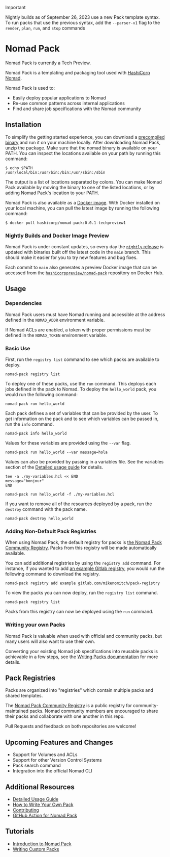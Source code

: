 
> [!IMPORTANT]
> Nightly builds as of September 26, 2023 use a new Pack template syntax. To run packs that use the
> previous syntax, add the `--parser-v1` flag to the `render`, `plan`, `run`, and `stop` commands 

# Nomad Pack

Nomad Pack is currently a Tech Preview.

Nomad Pack is a templating and packaging tool used with [HashiCorp Nomad](https://www.nomadproject.io).

Nomad Pack is used to:

- Easily deploy popular applications to Nomad
- Re-use common patterns across internal applications
- Find and share job specifications with the Nomad community

## Installation

To simplify the getting started experience, you can download a [precompiled binary][hashicorp_releases]
and run it on your machine locally. After downloading Nomad Pack, unzip the package. Make sure that
the nomad binary is available on your PATH. You can inspect the locations available on your path by
running this command:
```
$ echo $PATH
/usr/local/bin:/usr/bin:/bin:/usr/sbin:/sbin
```

The output is a list of locations separated by colons. You can make Nomad Pack available by moving
the binary to one of the listed locations, or by adding Nomad Pack's location to your PATH.

Nomad Pack is also available as a [Docker image][docker_hub]. With Docker installed on your local
machine, you can pull the latest image by running the following command:
```
$ docker pull hashicorp/nomad-pack:0.0.1-techpreview1
```

### Nightly Builds and Docker Image Preview

Nomad Pack is under constant updates, so every day the [`nightly`
release](https://github.com/hashicorp/nomad-pack/releases/tag/nightly) is updated with
binaries built off the latest code in the `main` branch. This should make it easier for you to try
new features and bug fixes.

Each commit to `main` also generates a preview Docker image that can be accessed from the
[`hashicorppreview/nomad-pack`](https://hub.docker.com/r/hashicorppreview/nomad-pack/tags)
repository on Docker Hub.

## Usage

### Dependencies

Nomad Pack users must have Nomad running and accessible at the address defined in the `NOMAD_ADDR`
environment variable.

If Nomad ACLs are enabled, a token with proper permissions must be defined in the `NOMAD_TOKEN`
environment variable.

### Basic Use


First, run the `registry list` command to see which packs are available to deploy.

```
nomad-pack registry list
```

To deploy one of these packs, use the `run` command. This deploys each jobs defined in the pack to Nomad.
To deploy the `hello_world` pack, you would run the following command:

```
nomad-pack run hello_world
```

Each pack defines a set of variables that can be provided by the user. To get information on the pack
and to see which variables can be passed in, run the `info` command.

```
nomad-pack info hello_world
```

Values for these variables are provided using the `--var` flag.

```
nomad-pack run hello_world --var message=hola
```

Values can also be provided by passing in a variables file. See the variables section of the
[Detailed usage guide](/docs/detailed-usage.md) for details.

```
tee -a ./my-variables.hcl << END
message="bonjour"
END

nomad-pack run hello_world -f ./my-variables.hcl
```

If you want to remove all of the resources deployed by a pack, run the `destroy` command with the
pack name.

```
nomad-pack destroy hello_world
```

### Adding Non-Default Pack Registries

When using Nomad Pack, the default registry for packs is
[the Nomad Pack Community Registry](https://github.com/hashicorp/nomad-pack-community-registry).
Packs from this registry will be made automatically available.

You can add additional registries by using the `registry add` command. For instance, if you wanted
to add [an example Gitlab registry](https://gitlab.com/mikenomitch/pack-registry),
you would run the following command to download the registry.

```
nomad-pack registry add example gitlab.com/mikenomitch/pack-registry
```

To view the packs you can now deploy, run the `registry list` command.

```
nomad-pack registry list
```

Packs from this registry can now be deployed using the `run` command.

### Writing your own Packs

Nomad Pack is valuable when used with official and community packs, but many users will also want to
use their own.

Converting your existing Nomad job specifications into reusable packs is achievable in a few steps,
see the [Writing Packs documentation](/docs/writing-packs.md) for more details.

## Pack Registries

Packs are organized into "registries" which contain multiple packs and shared templates.

The [Nomad Pack Community Registry](https://github.com/hashicorp/nomad-pack-community-registry) is
a public registry for community-maintained packs. Nomad community members are encouraged to share
their packs and collaborate with one another in this repo.

Pull Requests and feedback on both repositories are welcome!

## Upcoming Features and Changes

- Support for Volumes and ACLs
- Support for other Version Control Systems
- Pack search command
- Integration into the official Nomad CLI

## Additional Resources

- [Detailed Usage Guide](/docs/detailed-usage.md)
- [How to Write Your Own Pack](/docs/writing-packs.md)
- [Contributing](/docs/contributing.md)
- [GitHub Action for Nomad Pack](https://github.com/marketplace/actions/setup-hashicorp-nomad-pack)

## Tutorials

- [Introduction to Nomad Pack](https://learn.hashicorp.com/tutorials/nomad/nomad-pack-intro)
- [Writing Custom Packs](https://learn.hashicorp.com/tutorials/nomad/nomad-pack-writing-packs)


[hashicorp_releases]: (https://releases.hashicorp.com/nomad-pack/)
[docker_hub]: (https://hub.docker.com/r/hashicorp/nomad-pack)

